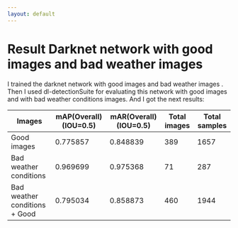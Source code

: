 ```yaml
---
layout: default
---
```

# Result Darknet network with good images and bad weather images


I trained the darknet network with good images and bad weather images . Then I used dl-detectionSuite for evaluating this network with good images and with bad weather conditions images. And I got the next results:

|           Images              |  mAP(Overall)(IOU=0.5) | mAR(Overall)(IOU=0.5) | Total images | Total samples| 
| ----------------------------- | ---------------------- | --------------------- | ------------ | ------------ |
|     Good images               |         0.775857       |          0.848839     |      389     |     1657     |
| Bad weather conditions        |         0.969699	 |          0.975368     |       71     |      287     |
| Bad weather conditions + Good |         0.795034	 |          0.858873     |      460     |     1944     |
